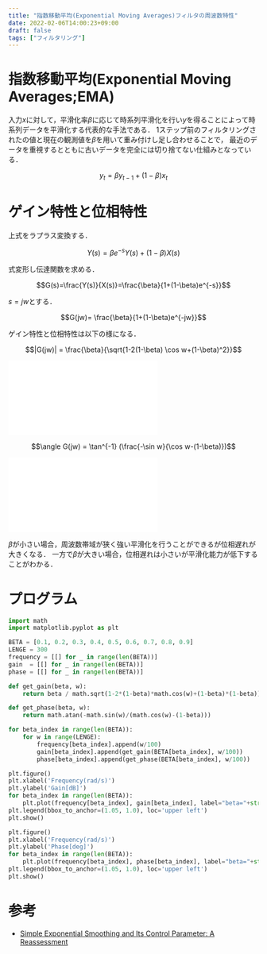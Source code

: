 ```yaml
---
title: "指数移動平均(Exponential Moving Averages)フィルタの周波数特性"
date: 2022-02-06T14:00:23+09:00
draft: false
tags: ["フィルタリング"] 
---
```

<!--more-->
# 指数移動平均(Exponential Moving Averages;EMA)
入力$x$に対して，平滑化率$\beta$に応じて時系列平滑化を行い$y$を得ることによって時系列データを平滑化する代表的な手法である．
1ステップ前のフィルタリングされたの値と現在の観測値を$\beta$を用いて重み付けし足し合わせることで，
最近のデータを重視するとともに古いデータを完全には切り捨てない仕組みとなっている．

$$y_t=\beta y_{t-1}+(1-\beta)x_t$$

# ゲイン特性と位相特性
上式をラプラス変換する． 
 
$$Y(s)=\beta e^{-s}Y(s)+(1-\beta)X(s)$$

式変形し伝達関数を求める．

$$G(s)=\frac{Y(s)}{X(s)}=\frac{\beta}{1+(1-\beta)e^{-s}}$$

$s=jw$とする．

$$G(jw)= \frac{\beta}{1+(1-\beta)e^{-jw}}$$

ゲイン特性と位相特性は以下の様になる．

$$|G(jw)| = \frac{\beta}{\sqrt{1-2(1-\beta)
\cos w+(1-\beta)^2}}$$

![ゲイン特性](.././Gain.pdf)

$$\angle G(jw) = \tan^{-1}
(\frac{-\sin w}{\cos w-(1-\beta)})$$

![位相特性](.././Phase.pdf)

$\beta$が小さい場合，周波数帯域が狭く強い平滑化を行うことができるが位相遅れが大きくなる．
一方で$\beta$が大きい場合，位相遅れは小さいが平滑化能力が低下することがわかる．

# プログラム
```python
import math
import matplotlib.pyplot as plt

BETA = [0.1, 0.2, 0.3, 0.4, 0.5, 0.6, 0.7, 0.8, 0.9]
LENGE = 300
frequency = [[] for _ in range(len(BETA))]
gain  = [[] for _ in range(len(BETA))]
phase = [[] for _ in range(len(BETA))]

def get_gain(beta, w):
    return beta / math.sqrt(1-2*(1-beta)*math.cos(w)+(1-beta)*(1-beta))

def get_phase(beta, w):
    return math.atan(-math.sin(w)/(math.cos(w)-(1-beta)))

for beta_index in range(len(BETA)):
    for w in range(LENGE):
        frequency[beta_index].append(w/100)
        gain[beta_index].append(get_gain(BETA[beta_index], w/100))
        phase[beta_index].append(get_phase(BETA[beta_index], w/100))

plt.figure()
plt.xlabel('Frequency(rad/s)')
plt.ylabel('Gain[dB]')
for beta_index in range(len(BETA)):
    plt.plot(frequency[beta_index], gain[beta_index], label="beta="+str(BETA[beta_index]))
plt.legend(bbox_to_anchor=(1.05, 1.0), loc='upper left')
plt.show()

plt.figure()
plt.xlabel('Frequency(rad/s)')
plt.ylabel('Phase[deg]')
for beta_index in range(len(BETA)):
    plt.plot(frequency[beta_index], phase[beta_index], label="beta="+str(BETA[beta_index]))
plt.legend(bbox_to_anchor=(1.05, 1.0), loc='upper left')
plt.show()
```


# 参考
- [Simple Exponential Smoothing and Its Control Parameter: A Reassessment](https://www.researchgate.net/publication/331807228_Simple_Exponential_Smoothing_and_Its_Control_Parameter_A_Reassessment)